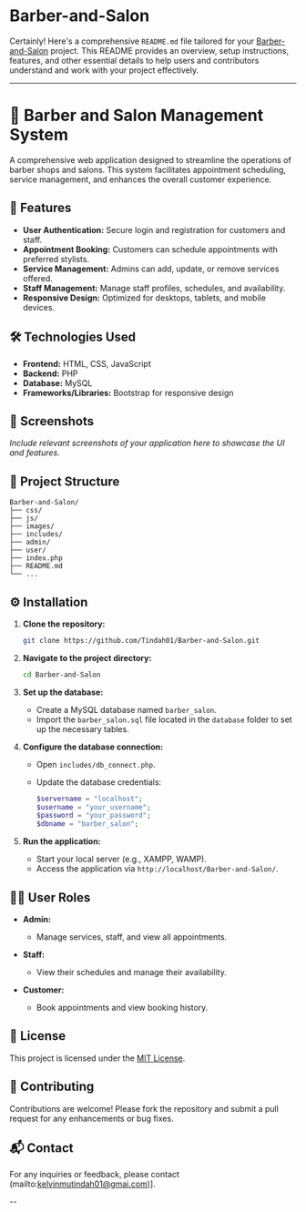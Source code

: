 # Barber-and-Salon

Certainly! Here's a comprehensive `README.md` file tailored for your [Barber-and-Salon](https://github.com/Tindah01/Barber-and-Salon/tree/main) project. This README provides an overview, setup instructions, features, and other essential details to help users and contributors understand and work with your project effectively.

---

# 💈 Barber and Salon Management System

A comprehensive web application designed to streamline the operations of barber shops and salons. This system facilitates appointment scheduling, service management, and enhances the overall customer experience.

## 🚀 Features

* **User Authentication:** Secure login and registration for customers and staff.
* **Appointment Booking:** Customers can schedule appointments with preferred stylists.
* **Service Management:** Admins can add, update, or remove services offered.
* **Staff Management:** Manage staff profiles, schedules, and availability.
* **Responsive Design:** Optimized for desktops, tablets, and mobile devices.

## 🛠️ Technologies Used

* **Frontend:** HTML, CSS, JavaScript
* **Backend:** PHP
* **Database:** MySQL
* **Frameworks/Libraries:** Bootstrap for responsive design

## 📸 Screenshots

*Include relevant screenshots of your application here to showcase the UI and features.*

## 📂 Project Structure

```
Barber-and-Salon/
├── css/
├── js/
├── images/
├── includes/
├── admin/
├── user/
├── index.php
├── README.md
└── ...
```

## ⚙️ Installation

1. **Clone the repository:**

   ```bash
   git clone https://github.com/Tindah01/Barber-and-Salon.git
   ```

2. **Navigate to the project directory:**

   ```bash
   cd Barber-and-Salon
   ```

3. **Set up the database:**

   * Create a MySQL database named `barber_salon`.
   * Import the `barber_salon.sql` file located in the `database` folder to set up the necessary tables.

4. **Configure the database connection:**

   * Open `includes/db_connect.php`.
   * Update the database credentials:

     ```php
     $servername = "localhost";
     $username = "your_username";
     $password = "your_password";
     $dbname = "barber_salon";
     ```

5. **Run the application:**

   * Start your local server (e.g., XAMPP, WAMP).
   * Access the application via `http://localhost/Barber-and-Salon/`.

## 🧑‍💼 User Roles

* **Admin:**

  * Manage services, staff, and view all appointments.
* **Staff:**

  * View their schedules and manage their availability.
* **Customer:**

  * Book appointments and view booking history.

## 📝 License

This project is licensed under the [MIT License](LICENSE).

## 🤝 Contributing

Contributions are welcome! Please fork the repository and submit a pull request for any enhancements or bug fixes.

## 📬 Contact

For any inquiries or feedback, please contact \(mailto:kelvinmutindah01@gmai.com)].

--
